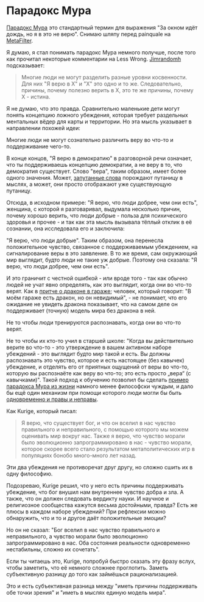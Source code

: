 # Парадокс Мура
[Парадокс Мура](https://en.wikipedia.org/wiki/Moore's_paradox) это стандартный термин для выражения "За окном идёт дождь, но я в это не верю". Снимаю шляпу перед painquale на [MetaFilter](www.metafilter.com/79752/More-Right-was-too-political#2477702).

Я думаю, я стал понимать парадокс Мура немного получше, после того как прочитал некоторые комментарии на Less Wrong. [Jimrandomh](http://lesswrong.com/lw/r/no_really_ive_deceived_myself/#ga) подсказывает:
<blockquote> 
Многие люди не могут разделить разные уровни косвенности. Для них "Я верю в X" и "X" это одно и то же. Следовательно, причины, почему полезно верить в X, это те же причины, почему X - истина.
</blockquote> 
Я не думаю, что это правда. Сравнительно маленькие дети могут понять концепцию ложного убеждения, которая требует раздельных ментальных вёдер для карты и территории. Но эта мысль указывает в направлении похожей идеи:

Многие люди не могут сознательно различить веру во что-то и поддерживание чего-то.

В конце концов, "Я верю в демократию" в разговорной речи означает, что ты поддерживаешь концепцию демократии, а не веру в то, что демократия существует. Слово "вера", таким образом, имеет более одного значения. Может, [запутанные слова](http://lesswrong.com/lw/nw/fallacies_of_compression/) порождают путаницу в мыслях, а может, они просто отображают уже существующую путаницу.

Отсюда, в исходном примере: "Я верю, что люди добрее, чем они есть", женщина, с которой я разговаривал, выдумала несколько причин, почему хорошо верить, что люди добрые - польза для психического здоровья и прочее - и так как эта мысль вызывала тёплый отклик в её сознании, она исследовала его и заключила:

"Я верю, что люди добрые". Таким образом, она перенесла положительное чувство, связанное с поддерживаемым убеждением, на сигналирование веры в это заявление. В то же время, сам окружающий мир выглядит, будто люди не такие уж добрые. Поэтому она сказала: "Я верю, что люди добрее, чем они есть".

И это граничит с честной ошибкой - или вроде того - так как обычно людей не учат явно определять, как это выглядит, когда они во что-то верят. Как в [притче о драконе в гараже](http://lesswrong.ru/w/%D0%92%D0%B5%D1%80%D0%B0_%D0%B2_%D1%83%D0%B1%D0%B5%D0%B6%D0%B4%D0%B5%D0%BD%D0%B8%D1%8F); человек, который говорит: "В моём гараже есть дракон, но он невидимый", - не понимает, что его ожидание не увидеть дракона показывает, что на самом деле он поддерживает (точную) модель мира без дракона в ней.

Не то чтобы люди тренируются распознавать, когда они во что-то верят.

Не то чтобы их кто-то учил в старшей школе: "Когда вы действительно верите во что-то - это утверждение в вашем активном наборе убеждений - это выглядит будто мир такой и есть. Вы должны распознавать это чувство, которое и есть настоящее (без кавычек) убеждение, и отделять его от приятных ощущений от веры во что-то, которую вы распознаёте как веру во что-то; это есть просто „вера“ (с кавычками)". Такой подход к обучению позволил бы сделать [пример парадокса Мура из жизни](http://lesswrong.ru/w/%D0%A3%D0%B1%D0%B5%D0%B6%D0%B4%D1%91%D0%BD%D0%BD%D0%BE%D1%81%D1%82%D1%8C_%D0%B2_%D1%83%D1%81%D0%BF%D0%B5%D1%88%D0%BD%D0%BE%D0%BC_%D1%81%D0%B0%D0%BC%D0%BE%D0%BE%D0%B1%D0%BC%D0%B0%D0%BD%D0%B5) намного менее философски чуждым, и дало бы ещё один механизм при помощи которого люди могли бы быть [одновременно и правы и неправы](http://lesswrong.com/lw/1d/simultaneously_right_and_wrong/).

Как Kurige, который писал:

<blockquote>Я верю, что существует бог, и что он вселил в нас чувство правильного и неправильного, с помощью которого мы можем оценивать мир вокруг нас. Также я верю, что чувство морали было эволюционно запрограммировано в нас - чувство морали, которое скорее всего стало результатом метаполитических игр в популяциях бонобо много-много лет назад.</blockquote>

Эти два убеждения не противоречат друг другу, но сложно сшить их в одну философию.

Подозреваю, Kurige решил, что у него есть причины поддерживать убеждение, что бог внушил нам внутреннее чувство добра и зла. А также, что он должен следовать вердикту науки. И научное и религиозное сообщества кажутся весьма достойными, правда? Есть же плюсы в каждом наборе убеждений? При рефлексии можно обнаружить, что и то и другое даёт положительные эмоции?

Но он не сказал: "Бог вселил в нас чувство правильного и неправильного, а чувство морали было эволюционно запрограммировано в нас. Оба состояния реальности одновременно нестабильны, сложно их сочетать".

Если ты читаешь это, Kurige, попробуй быстро сказать эту фразу вслух, чтобы заметить, что её немного сложнее проглотить. Заметь субъективную разницу до того как займёшься рационализацией.

Это и есть субъективная разница между "иметь причины поддерживать обе точки зрения" и "иметь в мыслях единую модель мира".